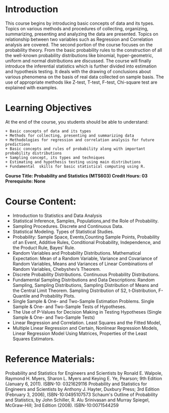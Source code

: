 # Introduction

This course begins by introducing  basic concepts of data and its types. Topics on various methods and procedures of collecting, organizing, summarizing, presenting and analyzing the data are presented. Topics on relationship between two variables such as Regression and Correlation analysis are covered. The second portion of the course focuses on the probability theory. From the basic probability rules to the construction of all the well-known probability distributions like binomial, hyper-geometric, uniform and normal distributions are discussed. The course will finally introduce the inferential statistics which is further divided into estimation and hypothesis testing. It deals with the drawing of conclusions about various phenomena on the basis of real data collected on sample basis. The use of appropriate methods like Z-test, T-test, F-test, Chi-square test are explained with examples.



# Learning Objectives

At the end of the course, you students should be able to understand:

    + Basic concepts of data and its types
    + Methods for collecting, presenting and summarizing data
    + Methodologies for regression and correlation analysis for future predictions
    + Basic concepts and rules of probability along with important probability distributions
    + Sampling concept, its types and techniques
    + Estimating and hypothesis testing using main distributions
    + Fundamental  skills for basic statistical computing using R.

**Course Title: Probability and Statistics (MTS603)
Credit Hours: 03
Prerequisite: None** 

# Course Content:

+ Introduction to Statistics and Data Analysis
+  Statistical Inference, Samples, Populations,and the Role of Probability.
+  Sampling Procedures. Discrete and Continuous Data. 
+ Statistical Modeling. Types of Statistical Studies. 
+ Probability: Sample Space, Events,Counting Sample Points, Probability of an Event, Additive Rules, Conditional Probability, Independence, and the Product Rule, Bayes’ Rule.
+  Random Variables and Probability Distributions. Mathematical Expectation: Mean of a Random Variable, Variance and Covariance of Random Variables, Means and Variances of Linear Combinations of Random Variables, Chebyshev’s Theorem. 
+ Discrete Probability Distributions. Continuous Probability Distributions. 
+ Fundamental Sampling Distributions and Data Descriptions: Random Sampling, Sampling Distributions, Sampling Distribution of Means and the Central Limit Theorem. Sampling Distribution of S2, t-Distribution, F-Quantile and Probability Plots. 
+ Single Sample & One- and Two-Sample Estimation Problems. Single Sample & One- and Two-Sample Tests of Hypotheses. 
+ The Use of P-Values for Decision Making in Testing Hypotheses (Single Sample & One- and Two-Sample Tests)
+ Linear Regression and Correlation. Least Squares and the Fitted Model,
+ Multiple Linear Regression and Certain, Nonlinear Regression Models, Linear Regression Model Using Matrices, Properties of the Least Squares Estimators.

# Reference Materials:

Probability and Statistics for Engineers and Scientists by Ronald E. Walpole, Raymond H. Myers, Sharon L. Myers and Keying E. Ye, Pearson; 9th Edition (January 6, 2011). ISBN-10: 0321629116
Probability and Statistics for Engineers and Scientists by Anthony J. Hayter, Duxbury Press; 3rd Edition (February 3, 2006), ISBN-10:0495107573
Schaum's Outline of Probability and Statistics, by John Schiller, R. Alu Srinivasan and Murray Spiegel, McGraw-Hill; 3rd Edition (2008). ISBN-10:0071544259
